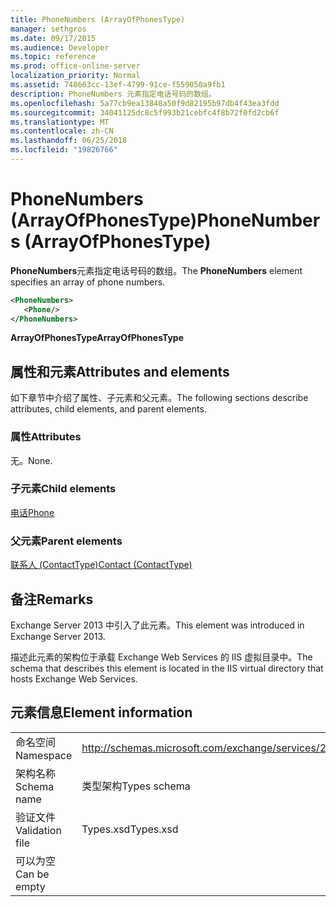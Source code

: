```yaml
---
title: PhoneNumbers (ArrayOfPhonesType)
manager: sethgros
ms.date: 09/17/2015
ms.audience: Developer
ms.topic: reference
ms.prod: office-online-server
localization_priority: Normal
ms.assetid: 748663cc-13ef-4799-91ce-f559050a9fb1
description: PhoneNumbers 元素指定电话号码的数组。
ms.openlocfilehash: 5a77cb9ea13848a50f9d82195b97db4f43ea3fdd
ms.sourcegitcommit: 34041125dc8c5f993b21cebfc4f8b72f0fd2cb6f
ms.translationtype: MT
ms.contentlocale: zh-CN
ms.lasthandoff: 06/25/2018
ms.locfileid: "19826766"
---
```

# <a name="phonenumbers-arrayofphonestype"></a><span data-ttu-id="a08e8-103">PhoneNumbers (ArrayOfPhonesType)</span><span class="sxs-lookup"><span data-stu-id="a08e8-103">PhoneNumbers (ArrayOfPhonesType)</span></span>

<span data-ttu-id="a08e8-104">**PhoneNumbers**元素指定电话号码的数组。</span><span class="sxs-lookup"><span data-stu-id="a08e8-104">The **PhoneNumbers** element specifies an array of phone numbers.</span></span> 
  
```XML
<PhoneNumbers>
   <Phone/>
</PhoneNumbers>
```

 <span data-ttu-id="a08e8-105">**ArrayOfPhonesType**</span><span class="sxs-lookup"><span data-stu-id="a08e8-105">**ArrayOfPhonesType**</span></span>
## <a name="attributes-and-elements"></a><span data-ttu-id="a08e8-106">属性和元素</span><span class="sxs-lookup"><span data-stu-id="a08e8-106">Attributes and elements</span></span>

<span data-ttu-id="a08e8-107">如下章节中介绍了属性、子元素和父元素。</span><span class="sxs-lookup"><span data-stu-id="a08e8-107">The following sections describe attributes, child elements, and parent elements.</span></span>
  
### <a name="attributes"></a><span data-ttu-id="a08e8-108">属性</span><span class="sxs-lookup"><span data-stu-id="a08e8-108">Attributes</span></span>

<span data-ttu-id="a08e8-109">无。</span><span class="sxs-lookup"><span data-stu-id="a08e8-109">None.</span></span>
  
### <a name="child-elements"></a><span data-ttu-id="a08e8-110">子元素</span><span class="sxs-lookup"><span data-stu-id="a08e8-110">Child elements</span></span>

[<span data-ttu-id="a08e8-111">电话</span><span class="sxs-lookup"><span data-stu-id="a08e8-111">Phone</span></span>](phone.md)
  
### <a name="parent-elements"></a><span data-ttu-id="a08e8-112">父元素</span><span class="sxs-lookup"><span data-stu-id="a08e8-112">Parent elements</span></span>

[<span data-ttu-id="a08e8-113">联系人 (ContactType)</span><span class="sxs-lookup"><span data-stu-id="a08e8-113">Contact (ContactType)</span></span>](contact-contacttype.md)
  
## <a name="remarks"></a><span data-ttu-id="a08e8-114">备注</span><span class="sxs-lookup"><span data-stu-id="a08e8-114">Remarks</span></span>

<span data-ttu-id="a08e8-115">Exchange Server 2013 中引入了此元素。</span><span class="sxs-lookup"><span data-stu-id="a08e8-115">This element was introduced in Exchange Server 2013.</span></span>
  
<span data-ttu-id="a08e8-116">描述此元素的架构位于承载 Exchange Web Services 的 IIS 虚拟目录中。</span><span class="sxs-lookup"><span data-stu-id="a08e8-116">The schema that describes this element is located in the IIS virtual directory that hosts Exchange Web Services.</span></span>
  
## <a name="element-information"></a><span data-ttu-id="a08e8-117">元素信息</span><span class="sxs-lookup"><span data-stu-id="a08e8-117">Element information</span></span>

|||
|:-----|:-----|
|<span data-ttu-id="a08e8-118">命名空间</span><span class="sxs-lookup"><span data-stu-id="a08e8-118">Namespace</span></span>  <br/> |http://schemas.microsoft.com/exchange/services/2006/types  <br/> |
|<span data-ttu-id="a08e8-119">架构名称</span><span class="sxs-lookup"><span data-stu-id="a08e8-119">Schema name</span></span>  <br/> |<span data-ttu-id="a08e8-120">类型架构</span><span class="sxs-lookup"><span data-stu-id="a08e8-120">Types schema</span></span>  <br/> |
|<span data-ttu-id="a08e8-121">验证文件</span><span class="sxs-lookup"><span data-stu-id="a08e8-121">Validation file</span></span>  <br/> |<span data-ttu-id="a08e8-122">Types.xsd</span><span class="sxs-lookup"><span data-stu-id="a08e8-122">Types.xsd</span></span>  <br/> |
|<span data-ttu-id="a08e8-123">可以为空</span><span class="sxs-lookup"><span data-stu-id="a08e8-123">Can be empty</span></span>  <br/> ||
   

